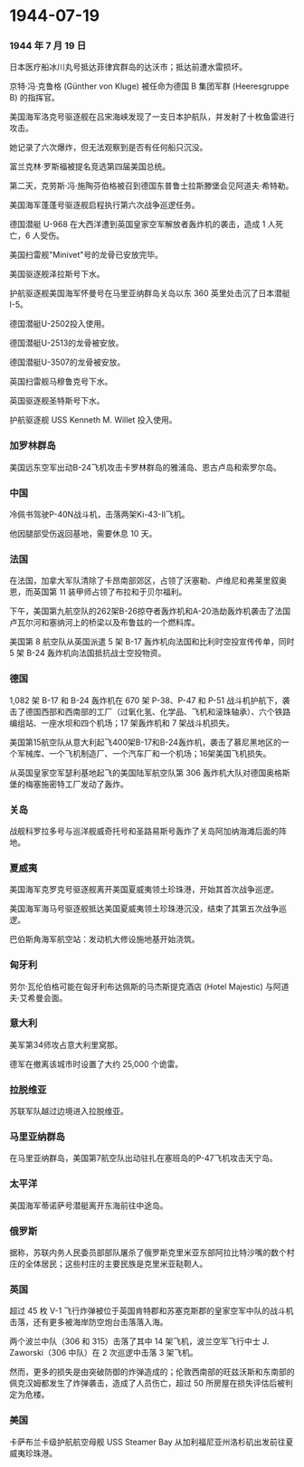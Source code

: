 # 1944-07-19

### 1944 年 7 月 19 日

日本医疗船冰川丸号抵达菲律宾群岛的达沃市；抵达前遭水雷损坏。

京特·冯·克鲁格 (Günther von Kluge) 被任命为德国 B 集团军群 (Heeresgruppe
B) 的指挥官。

美国海军洛克号驱逐舰在吕宋海峡发现了一支日本护航队，并发射了十枚鱼雷进行攻击。

她记录了六次爆炸，但无法观察到是否有任何船只沉没。

富兰克林·罗斯福被提名竞选第四届美国总统。

第二天，克劳斯·冯·施陶芬伯格被召到德国东普鲁士拉斯滕堡会见阿道夫·希特勒。

美国海军蓬蓬号驱逐舰启程执行第六次战争巡逻任务。

德国潜艇 U-968 在大西洋遭到英国皇家空军解放者轰炸机的袭击，造成 1
人死亡，6 人受伤。

美国扫雷舰"Minivet"号的龙骨已安放完毕。

美国驱逐舰泽拉斯号下水。

护航驱逐舰美国海军怀曼号在马里亚纳群岛关岛以东 360 英里处击沉了日本潜艇
I-5。

德国潜艇U-2502投入使用。

德国潜艇U-2513的龙骨被安放。

德国潜艇U-3507的龙骨被安放。

英国扫雷舰马穆鲁克号下水。

英国驱逐舰圣特斯号下水。

护航驱逐舰 USS Kenneth M. Willet 投入使用。

### 加罗林群岛

美国远东空军出动B-24飞机攻击卡罗林群岛的雅浦岛、恩古卢岛和索罗尔岛。

### 中国

冷佩书驾驶P-40N战斗机，击落两架Ki-43-II飞机。

他因腿部受伤返回基地，需要休息 10 天。

### 法国

在法国，加拿大军队清除了卡昂南部郊区，占领了沃塞勒、卢维尼和弗莱里叙奥恩，而英国第
11 装甲师占领了布拉和于贝尔福利。

下午，美国第九航空队的262架B-26掠夺者轰炸机和A-20浩劫轰炸机袭击了法国卢瓦尔河和塞纳河上的桥梁以及布鲁兹的一个燃料库。

美国第 8 航空队从英国派遣 5 架 B-17
轰炸机向法国和比利时空投宣传传单，同时 5 架 B-24
轰炸机向法国抵抗战士空投物资。

### 德国

1,082 架 B-17 和 B-24 轰炸机在 670 架 P-38、P-47 和 P-51
战斗机护航下，袭击了德国西部和西南部的工厂（过氧化氢、化学品、飞机和滚珠轴承）、六个铁路编组站、一座水坝和四个机场；17
架轰炸机和 7 架战斗机损失。

美国第15航空队从意大利起飞400架B-17和B-24轰炸机，袭击了慕尼黑地区的一个军械库、一个飞机制造厂、一个汽车厂和一个机场；16架美国飞机损失。

从英国皇家空军瑟利基地起飞的美国陆军航空队第 306
轰炸机大队对德国奥格斯堡的梅塞施密特工厂发动了轰炸。

### 关岛

战舰科罗拉多号与巡洋舰威奇托号和圣路易斯号轰炸了关岛阿加纳海滩后面的阵地。

### 夏威夷

美国海军克罗克号驱逐舰离开美国夏威夷领土珍珠港，开始其首次战争巡逻。

美国海军海马号驱逐舰抵达美国夏威夷领土珍珠港沉没，结束了其第五次战争巡逻。

巴伯斯角海军航空站：发动机大修设施地基开始浇筑。

### 匈牙利

劳尔·瓦伦伯格可能在匈牙利布达佩斯的马杰斯提克酒店 (Hotel Majestic)
与阿道夫·艾希曼会面。

### 意大利

美军第34师攻占意大利里窝那。

德军在撤离该城市时设置了大约 25,000 个诡雷。

### 拉脱维亚

苏联军队越过边境进入拉脱维亚。

### 马里亚纳群岛

在马里亚纳群岛，美国第7航空队出动驻扎在塞班岛的P-47飞机攻击天宁岛。

### 太平洋

美国海军蒂诺萨号潜艇离开东海前往中途岛。

### 俄罗斯

据称，苏联内务人民委员部部队屠杀了俄罗斯克里米亚东部阿拉比特沙嘴的数个村庄的全体居民；这些村庄的主要民族是克里米亚鞑靼人。

### 英国

超过 45 枚 V-1
飞行炸弹被位于英国肯特郡和苏塞克斯郡的皇家空军中队的战斗机击落，还有更多被海岸防空炮台击落落入海。

两个波兰中队（306 和 315）击落了其中 14 架飞机，波兰空军飞行中士 J.
Zaworski（306 中队）在 2 次巡逻中击落 3 架飞机。

然而，更多的损失是由突破防御的炸弹造成的；伦敦西南部的旺兹沃斯和东南部的佩克汉姆都发生了炸弹袭击，造成了人员伤亡，超过
50 所房屋在损失评估后被判定为危楼。

### 美国

卡萨布兰卡级护航航空母舰 USS Steamer Bay
从加利福尼亚州洛杉矶出发前往夏威夷珍珠港。